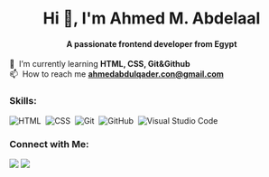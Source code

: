 <!-- ![MasterHead]() -->
<h1 align="center">Hi 👋, I'm Ahmed M. Abdelaal</h1>
<h4 align="center">A passionate frontend developer from Egypt</h4>
<!-- ![I'm Ahmed M. Abdelaal]() -->

  🌱 &nbsp;I’m currently learning **HTML, CSS, Git&Github**\
  📫 &nbsp;How to reach me **ahmedabdulqader.con@gmail.com**

### Skills:
![HTML](https://img.shields.io/badge/-HTML-353535?style=for-the-badge&logo=HTML5&logoColor=white)&nbsp;
![CSS](https://img.shields.io/badge/-CSS-2b2b2b?style=for-the-badge&logo=CSS3&logoColor=1572B6)&nbsp;
![Git](https://img.shields.io/badge/-Git-353535?style=for-the-badge&logo=git)&nbsp;
![GitHub](https://img.shields.io/badge/-GitHub-353535?style=for-the-badge&logo=github)&nbsp;
![Visual Studio Code](https://img.shields.io/badge/-Visual%20Studio%20Code-353535?style=for-the-badge&logo=visual-studio-code&logoColor=007ACC)&nbsp;

<!-- ![JavaScript](https://img.shields.io/badge/-JavaScript-05122A?style=flat&logo=javascript)&nbsp;
![Bootstrap](https://img.shields.io/badge/-Bootstrap-05122A?style=flat&logo=bootstrap&logoColor=563D7C)\
![React](https://img.shields.io/badge/-React-05122A?style=flat&logo=react)&nbsp;
![Node.js](https://img.shields.io/badge/-Node.js-05122A?style=flat&logo=node.js)&nbsp;
![Python](https://img.shields.io/badge/-Python-05122A?style=flat&logo=python)&nbsp;
![C](https://img.shields.io/badge/-C-05122A?style=flat&logo=C&logoColor=A8B9CC)&nbsp;
![C++](https://img.shields.io/badge/-C++-05122A?style=flat&logo=C%2B%2B&logoColor=00599C)&nbsp;
![Django](https://img.shields.io/badge/-Django-05122A?style=flat&logo=django&logoColor=092E20)&nbsp;
![Flask](https://img.shields.io/badge/-Flask-05122A?style=flat&logo=flask)&nbsp; -->

### Connect with Me:

<p align="left">
<a href="mailto:ahmedabdulqader.con@gmail.com"><img src="https://img.shields.io/badge/-Gmail-2b2b2b?style=for-the-badge&logo=Gmail&logoColor=white"/></a>
<a href="https://linkedin.com/in/"><img src="https://img.shields.io/badge/-Linkedin-2b2b2b?style=for-the-badge&logo=Linkedin&logoColor=white"/></a>
<!-- <a href="https://instagram.com/"><img src="https://img.shields.io/badge/-@adityavs__-E4405F?style=flat&logo=Instagram&logoColor=white"/></a>
<a href="https://facebook.com/"><img src="https://img.shields.io/badge/-@AVS1508-1877F2?style=flat&logo=Facebook&logoColor=white"/></a>
<a href="https://www.pinterest.ca/"><img src="https://img.shields.io/badge/-@AVS1508-BD081C?style=flat&logo=Pinterest&logoColor=white"/></a>
<a href="https://www.behance.net/"><img src="https://img.shields.io/badge/-@AVS1508-1769FF?style=flat&logo=Behance&logoColor=white"/></a>
<a href=""><img src="https://img.shields.io/badge/-adityavsingh.com-3423A6?style=flat&logo=Google-Chrome&logoColor=white"/></a> -->
</p>

